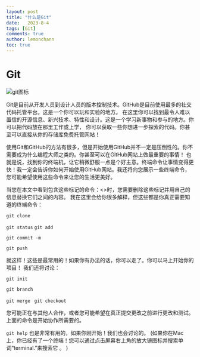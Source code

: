 ```yaml
---
layout: post
title: "什么是Git"
date:   2023-8-4
tags: [Git]
comments: true
author: lemonchann
toc: true
---
```


# Git
![git图标](https://git-scm.com/images/logo@2x.png)

Git是目前从开发人员到设计人员的版本控制技术。GitHub是目前使用最多的社交代码托管平台。这是一个你可以玩和实验的地方。
在这里你可以找到最令人难以置信的开源信息、新兴技术、特性和设计。这是一个学习新事物和参与的地方。你可以把代码放在那里工作或上学，
你可以获取一些你想进一步探索的代码。你甚至可以直接从你的存储库免费托管网站！ 

使用Git和GitHub的方法有很多，但是开始使用GitHub并不一定是压倒性的。你不需要成为什么编程大师之类的。你甚至可以在GitHub网站上做最重要的事情！  也就是说，找到你的终端机，让它稍微舒服一点是个好主意。终端命令让事情变得更快！我一定会告诉你如何开始使用GitHub网站。我还将向您展示一些终端命令，您可能希望使用这些命令来让您的生活更美好。 

当您在本文中看到包含这些标记的命令：&lt;&gt;时，您需要删除这些标记并用自己的信息替换它们之间的内容。
我在这里会给你很多解释，但这些都是你真正需要知道的终端命令：

`git clone`

`git status`
`git add`

`git commit -m`

`git push`

就这样！这些是最常用的！如果你有办法的话，你可以走了。你可以马上开始你的项目！
我们还将讨论：

`git init`

`git branch`

`git merge
`
`git checkout`

您可能正在与其他人合作，或者您可能希望在真正提交更改之前进行更改和测试。上面的命令是开始协作所需要的。 

`git help`
也是非常有用的，如果你刚开始！我们也会讨论的。
(如果你在Mac上，你已经有了一个终端！您可以通过点击屏幕右上角的放大镜图标并搜索单词“terminal.”来搜索它 。 )
